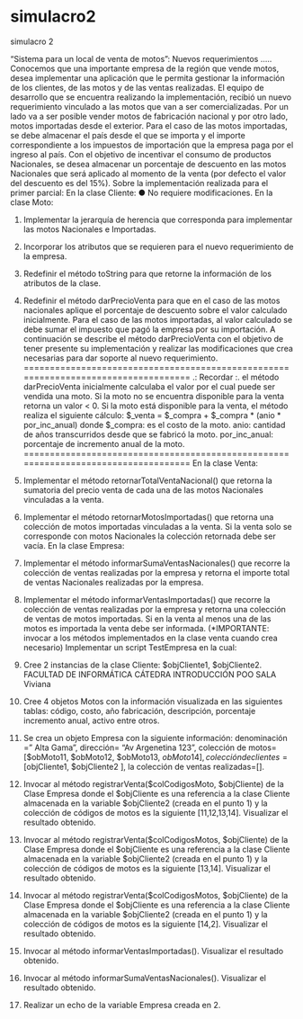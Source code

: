 # simulacro2
simulacro 2

“Sistema para un local de venta de motos”: Nuevos requerimientos …..
Conocemos que una importante empresa de la región que vende motos, desea implementar una aplicación que le
permita gestionar la información de los clientes, de las motos y de las ventas realizadas.
El equipo de desarrollo que se encuentra realizando la implementación, recibió un nuevo requerimiento vinculado a
las motos que van a ser comercializadas. Por un lado va a ser posible vender motos de fabricación nacional y por otro lado,
motos importadas desde el exterior. Para el caso de las motos importadas, se debe almacenar el país desde el que se importa
y el importe correspondiente a los impuestos de importación que la empresa paga por el ingreso al país. Con el objetivo de
incentivar el consumo de productos Nacionales, se desea almacenar un porcentaje de descuento en las motos Nacionales que
será aplicado al momento de la venta (por defecto el valor del descuento es del 15%).
Sobre la implementación realizada para el primer parcial:
En la clase Cliente:
● No requiere modificaciones.
En la clase Moto:
1. Implementar la jerarquía de herencia que corresponda para implementar las motos Nacionales e Importadas.
2. Incorporar los atributos que se requieren para el nuevo requerimiento de la empresa.
3. Redefinir el método toString para que retorne la información de los atributos de la clase.
4. Redefinir el método darPrecioVenta para que en el caso de las motos nacionales aplique el porcentaje de descuento
sobre el valor calculado inicialmente. Para el caso de las motos importadas, al valor calculado se debe sumar el
impuesto que pagó la empresa por su importación. A continuación se describe el método darPrecioVenta con el
objetivo de tener presente su implementación y realizar las modificaciones que crea necesarias para dar soporte al
nuevo requerimiento.
===================================================================================
.: Recordar :. el método darPrecioVenta inicialmente calculaba el valor por el cual puede ser vendida una moto. Si
la moto no se encuentra disponible para la venta retorna un valor < 0. Si la moto está disponible para la venta, el
método realiza el siguiente cálculo:
$_venta = $_compra + $_compra * (anio * por_inc_anual)
donde $_compra: es el costo de la moto.
anio: cantidad de años transcurridos desde que se fabricó la moto.
por_inc_anual: porcentaje de incremento anual de la moto.
===================================================================================
En la clase Venta:
1. Implementar el método retornarTotalVentaNacional() que retorna la sumatoria del precio venta de cada una de las
motos Nacionales vinculadas a la venta.
2. Implementar el método retornarMotosImportadas() que retorna una colección de motos importadas vinculadas a la
venta. Si la venta solo se corresponde con motos Nacionales la colección retornada debe ser vacía.
En la clase Empresa:
1. Implementar el método informarSumaVentasNacionales() que recorre la colección de ventas realizadas por la
empresa y retorna el importe total de ventas Nacionales realizadas por la empresa.
2. Implementar el método informarVentasImportadas() que recorre la colección de ventas realizadas por la empresa y
retorna una colección de ventas de motos importadas. Si en la venta al menos una de las motos es importada la
venta debe ser informada.
(*IMPORTANTE: invocar a los métodos implementados en la clase venta cuando crea necesario)
Implementar un script TestEmpresa en la cual:
1. Cree 2 instancias de la clase Cliente: $objCliente1, $objCliente2.
FACULTAD DE INFORMÁTICA
CÁTEDRA INTRODUCCIÓN POO
SALA Viviana
2. Cree 4 objetos Motos con la información visualizada en las siguientes tablas: código, costo, año fabricación,
descripción, porcentaje incremento anual, activo entre otros.

3. Se crea un objeto Empresa con la siguiente información: denominación =” Alta Gama”, dirección= “Av
Argenetina 123”, colección de motos= [$obMoto11, $obMoto12, $obMoto13, $obMoto14] , colección de clientes
= [$objCliente1, $objCliente2 ], la colección de ventas realizadas=[].
4. Invocar al método registrarVenta($colCodigosMoto, $objCliente) de la Clase Empresa donde el $objCliente es una
referencia a la clase Cliente almacenada en la variable $objCliente2 (creada en el punto 1) y la colección de códigos
de motos es la siguiente [11,12,13,14]. Visualizar el resultado obtenido.
5. Invocar al método registrarVenta($colCodigosMotos, $objCliente) de la Clase Empresa donde el $objCliente es
una referencia a la clase Cliente almacenada en la variable $objCliente2 (creada en el punto 1) y la colección de
códigos de motos es la siguiente [13,14]. Visualizar el resultado obtenido.
6. Invocar al método registrarVenta($colCodigosMotos, $objCliente) de la Clase Empresa donde el $objCliente es
una referencia a la clase Cliente almacenada en la variable $objCliente2 (creada en el punto 1) y la colección de
códigos de motos es la siguiente [14,2]. Visualizar el resultado obtenido.
7. Invocar al método informarVentasImportadas(). Visualizar el resultado obtenido.
8. Invocar al método informarSumaVentasNacionales(). Visualizar el resultado obtenido.
9. Realizar un echo de la variable Empresa creada en 2.
